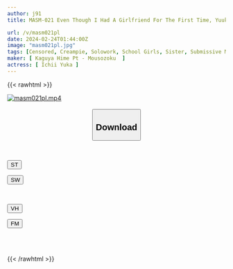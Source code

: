 ```yaml
---
author: j91
title: MASM-021 Even Though I Had A Girlfriend For The First Time, Yuuka Ichii Was Encouraged By Her Cheeky Sister-in-law, Who Told Me, ``She's A Virgin, So We'll Break Up Soon Anyway.'' Yuuka Ichii

url: /v/masm021pl
date: 2024-02-24T01:44:00Z
image: "masm021pl.jpg"
tags: [Censored, Creampie, Solowork, School Girls, Sister, Submissive Men, Kiss	]
maker: [ Kaguya Hime Pt - Mousozoku  ]
actress: [ Ichii Yuka ]
---
```



{{< rawhtml >}}

<div class="video" data-videoid="dP7KoZeV3yI7gL">
    <a href="javascript:;">
        <img src="/v/masm021pl/masm021pl.jpg" width="WIDTH" height="HEIGHT" alt="masm021pl.mp4" loading="lazy">
    </a>
</div>

<script type="text/javascript" src="https://j91.asia/asset/on-demand-st.js"></script>

<br>
  <link rel="stylesheet" href="https://j91.asia/asset/bs5.css">
  
  <center>
  <button class="btn btn-primary" type="button" data-bs-toggle="collapse" data-bs-target=".multi-collapse" aria-expanded="false" aria-controls="multiCollapseExample1 multiCollapseExample2"><h2>Download</h2></button></center>
</p>
<div class="row">
  <div class="col">
    <div class="collapse multi-collapse" id="multiCollapseExample1">
      <div class="card card-body">
	      	      <br>
<div class="buttons">  
<p><a href="https://streamtape.to/v/dP7KoZeV3yI7gL" target="_blank"><button class="btn-hover color-3"><i class="fa fa-download"></i> ST</button></a></p>
<p><a href="https://cdnwish.com/wfn5qj1atl2y" target="_blank"><button class="btn-hover color-2"><i class="fa fa-download"></i> SW</button></a></p></div>
    </div>
  </div>
</div>
  <div class="col">
    <div class="collapse multi-collapse" id="multiCollapseExample2">
      <div class="card card-body">
	      <br>
<div class="buttons">
<p><a href="javascript:;"><button class="btn-hover color-9"><i class="fa fa-download"></i> VH</button></a></p>
<p><a href="javascript:;"><button class="btn-hover color-8"><i class="fa fa-download"></i> FM</button></a></p></div>
<br><br>
      </div>
    </div>
  </div>
</div>

{{< /rawhtml >}}